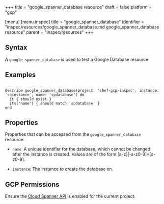 +++
title = "google_spanner_database resource"
draft = false
platform = "gcp"

[menu]
  [menu.inspec]
    title = "google_spanner_database"
    identifier = "inspec/resources/google_spanner_database.md google_spanner_database resource"
    parent = "inspec/resources"
+++


## Syntax
A `google_spanner_database` is used to test a Google Database resource

## Examples
```

describe google_spanner_database(project: 'chef-gcp-inspec', instance: 'spinstance', name: 'spdatabase') do
  it { should exist }
  its('name') { should match 'spdatabase' }
end
```

## Properties
Properties that can be accessed from the `google_spanner_database` resource:


  * `name`: A unique identifier for the database, which cannot be changed after the instance is created. Values are of the form [a-z][-a-z0-9]*[a-z0-9].

  * `instance`: The instance to create the database on.


## GCP Permissions

Ensure the [Cloud Spanner API](https://console.cloud.google.com/apis/library/spanner.googleapis.com/) is enabled for the current project.
